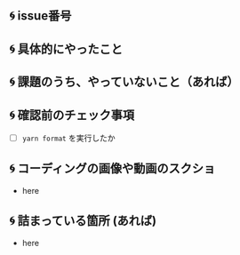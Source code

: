 ## :cyclone: issue番号


## :cyclone: 具体的にやったこと


## :cyclone: 課題のうち、やっていないこと（あれば）


## :cyclone: 確認前のチェック事項

- [ ] `yarn format` を実行したか

## :cyclone: コーディングの画像や動画のスクショ

- here


## :cyclone: 詰まっている箇所 (あれば)

- here
